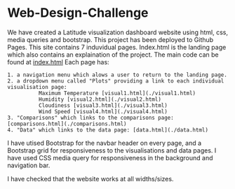 # Web-Design-Challenge

We have created a Latitude visualization dashboard website using html, css, media queries and bootstrap. This project has been deployed to Github Pages. This site contains 7 induvidual pages. Index.html is the landing page which also contains an explaination of the project. The main code can be found at [index.html](./index.html) Each page has:

    1. a navigation menu which alows a user to return to the landing page. 
    2. a dropdown menu called "Plots" providing a link to each individual visualisation page:
              Maximum Temperature [visual1.html](./visual1.html)
              Humidity [visual2.html](./visual2.html)
              Cloudiness [visual3.html](./visual3.html)
              Wind Speed [visual4.html](./visual4.html)
    3. "Comparisons" which links to the comparisons page: [comparisons.html](./comparisons.html)
    4. "Data" which links to the data page: [data.html](./data.html)

I have utised Bootstrap for the navbar header on every page, and a Bootstrap grid for responsiveness to the visualisations and data pages. I have used CSS media query for responsiveness in the background and navigation bar.

I have checked that the website works at all widths/sizes. 